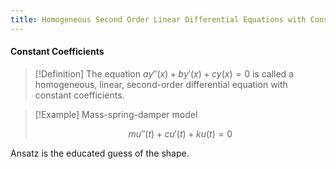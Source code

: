 ```yaml
---
title: Homogeneous Second Order Linear Differential Equations with Constant Coefficients
---
```


#### Constant Coefficients
>[!Definition]
>The equation $ay''(x)+by'(x)+cy(x)=0$ is called a homogeneous, linear, second-order differential equation with constant coefficients.

>[!Example]
>Mass-spring-damper model
>
>$$mu''(t)+cu'(t)+ku(t)=0$$

Ansatz is the educated guess of the shape.
